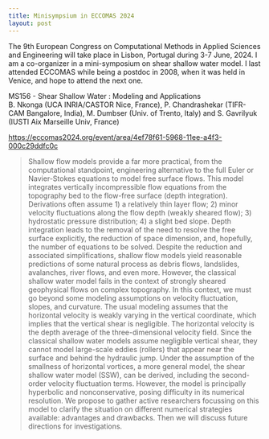 ```yaml
---
title: Minisympsium in ECCOMAS 2024
layout: post
---
```


The 9th European Congress on Computational Methods in Applied Sciences and Engineering will take place in Lisbon, Portugal during 3-7 June, 2024. I am a co-organizer in a mini-symposium on shear shallow water model. I last attended ECCOMAS while being a postdoc in 2008, when it was held in Venice, and hope to attend the next one.

MS156 - Shear Shallow Water : Modeling and Applications  
B. Nkonga (UCA INRIA/CASTOR Nice, France), P. Chandrashekar (TIFR-CAM Bangalore, India), M. Dumbser (Univ. of Trento, Italy) and S. Gavrilyuk (IUSTI Aix Marseille Univ, France)  

https://eccomas2024.org/event/area/4ef78f61-5968-11ee-a4f3-000c29ddfc0c

> Shallow flow models provide a far more practical, from the computational standpoint, engineering alternative to the full Euler or Navier-Stokes equations to model free surface flows. This model integrates vertically incompressible flow equations from the topography bed to the flow-free surface (depth integration). Derivations often assume 1) a relatively thin layer flow; 2) minor velocity fluctuations along the flow depth (weakly sheared flow); 3) hydrostatic pressure distribution; 4) a slight bed slope. Depth integration leads to the removal of the need to resolve the free surface explicitly, the reduction of space dimension, and, hopefully, the number of equations to be solved. Despite the reduction and associated simplifications, shallow flow models yield reasonable predictions of some natural process as debris flows, landslides, avalanches, river flows, and even more. However, the classical shallow water model fails in the context of strongly sheared geophysical flows on complex topography. In this context, we must go beyond some modeling assumptions on velocity fluctuation, slopes, and curvature. The usual modeling assumes that the horizontal velocity is weakly varying in the vertical coordinate, which implies that the vertical shear is negligible. The horizontal velocity is the depth average of the three-dimensional velocity field. Since the classical shallow water models assume negligible vertical shear, they cannot model large-scale eddies (rollers) that appear near the surface and behind the hydraulic jump. Under the assumption of the smallness of horizontal vortices, a more general model, the shear shallow water model (SSW), can be derived, including the second-order velocity fluctuation terms. However, the model is principally hyperbolic and nonconservative, posing difficulty in its numerical resolution. We propose to gather active researchers focussing on this model to clarify the situation on different numerical strategies available: advantages and drawbacks. Then we will discuss future directions for investigations.
